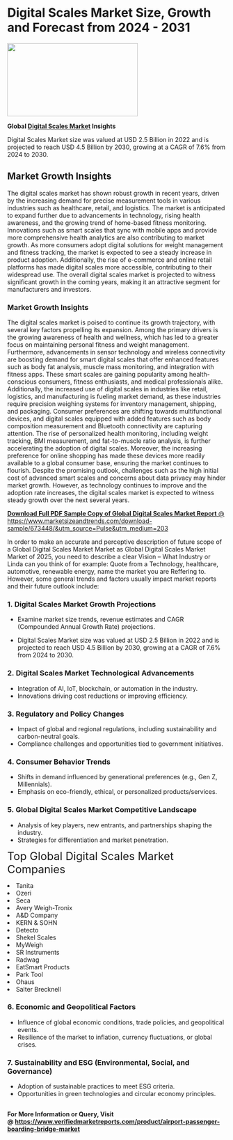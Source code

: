 <H1>Digital Scales Market Size, Growth and Forecast from 2024 - 2031</H1><img class="aligncenter size-medium wp-image-584254" src="https://thirdeyenews.in/wp-content/uploads/2024/09/Global-Market-Research-300x168.jpeg" alt="" width="300" height="168" /><p><strong>Global&nbsp;<a href="https://www.marketsizeandtrends.com/download-sample/673448/&amp;utm_source=Pulse&amp;utm_medium=203">Digital Scales Market</a> Insights</strong></p><p>Digital Scales Market size was valued at USD 2.5 Billion in 2022 and is projected to reach USD 4.5 Billion by 2030, growing at a CAGR of 7.6% from 2024 to 2030.</p><p><h2>Market Growth Insights</h2> <p>The digital scales market has shown robust growth in recent years, driven by the increasing demand for precise measurement tools in various industries such as healthcare, retail, and logistics. The market is anticipated to expand further due to advancements in technology, rising health awareness, and the growing trend of home-based fitness monitoring. Innovations such as smart scales that sync with mobile apps and provide more comprehensive health analytics are also contributing to market growth. As more consumers adopt digital solutions for weight management and fitness tracking, the market is expected to see a steady increase in product adoption. Additionally, the rise of e-commerce and online retail platforms has made digital scales more accessible, contributing to their widespread use. The overall digital scales market is projected to witness significant growth in the coming years, making it an attractive segment for manufacturers and investors. <p><a href="#"></a></p> <h3>Market Growth Insights</h3> <p>The digital scales market is poised to continue its growth trajectory, with several key factors propelling its expansion. Among the primary drivers is the growing awareness of health and wellness, which has led to a greater focus on maintaining personal fitness and weight management. Furthermore, advancements in sensor technology and wireless connectivity are boosting demand for smart digital scales that offer enhanced features such as body fat analysis, muscle mass monitoring, and integration with fitness apps. These smart scales are gaining popularity among health-conscious consumers, fitness enthusiasts, and medical professionals alike. Additionally, the increased use of digital scales in industries like retail, logistics, and manufacturing is fueling market demand, as these industries require precision weighing systems for inventory management, shipping, and packaging. Consumer preferences are shifting towards multifunctional devices, and digital scales equipped with added features such as body composition measurement and Bluetooth connectivity are capturing attention. The rise of personalized health monitoring, including weight tracking, BMI measurement, and fat-to-muscle ratio analysis, is further accelerating the adoption of digital scales. Moreover, the increasing preference for online shopping has made these devices more readily available to a global consumer base, ensuring the market continues to flourish. Despite the promising outlook, challenges such as the high initial cost of advanced smart scales and concerns about data privacy may hinder market growth. However, as technology continues to improve and the adoption rate increases, the digital scales market is expected to witness steady growth over the next several years. <p><a href="#"></p><p><span class=""><strong>Download Full PDF Sample Copy of Global Digital Scales Market Report</strong> @ <a href="https://www.marketsizeandtrends.com/download-sample/673448/&amp;utm_source=Pulse&amp;utm_medium=203" target="_blank">https://www.marketsizeandtrends.com/download-sample/673448/&amp;utm_source=Pulse&amp;utm_medium=203</a></span></p><p>In order to make an accurate and perceptive description of future scope of a Global&nbsp;Digital Scales Market Market as Global&nbsp;Digital Scales Market Market of 2025, you need to describe a clear Vision &ndash; What Industry or Linda can you think of for example: Quote from a Technology, healthcare, automotive, renewable energy, name the market you are Reffering to. However, some general trends and factors usually impact market reports and their future outlook include:</p><h3>1.&nbsp;<strong>Digital Scales Market Growth Projections</strong></h3><ul><li>Examine market size trends, revenue estimates and CAGR (Compounded Annual Growth Rate) projections.</li><li><p>Digital Scales Market size was valued at USD 2.5 Billion in 2022 and is projected to reach USD 4.5 Billion by 2030, growing at a CAGR of 7.6% from 2024 to 2030.</p></li></ul><h3>2.&nbsp;<strong>Digital Scales Market Technological Advancements</strong></h3><ul><li>Integration of AI, IoT, blockchain, or automation in the industry.</li><li>Innovations driving cost reductions or improving efficiency.</li></ul><h3>3.&nbsp;<strong>Regulatory and Policy Changes</strong></h3><ul><li>Impact of global and regional regulations, including sustainability and carbon-neutral goals.</li><li>Compliance challenges and opportunities tied to government initiatives.</li></ul><h3>4.&nbsp;<strong>Consumer Behavior Trends</strong></h3><ul><li>Shifts in demand influenced by generational preferences (e.g., Gen Z, Millennials).</li><li>Emphasis on eco-friendly, ethical, or personalized products/services.</li></ul><h3>5.&nbsp;<strong>Global Digital Scales Market Competitive Landscape</strong></h3><ul><li>Analysis of key players, new entrants, and partnerships shaping the industry.</li><li>Strategies for differentiation and market penetration.</li></ul><p data-pm-slice="1 1 []"><span style="color: inherit; font-family: inherit; font-size: 25px;">Top Global Digital Scales Market Companies</span></p><div class="" data-test-id=""><p><li>Tanita</li><li> Ozeri</li><li> Seca</li><li> Avery Weigh-Tronix</li><li> A&D Company</li><li> KERN & SOHN</li><li> Detecto</li><li> Shekel Scales</li><li> MyWeigh</li><li> SR Instruments</li><li> Radwag</li><li> EatSmart Products</li><li> Park Tool</li><li> Ohaus</li><li> Salter Brecknell</li></p></div><h3>6.&nbsp;<strong>Economic and Geopolitical Factors</strong></h3><ul><li>Influence of global economic conditions, trade policies, and geopolitical events.</li><li>Resilience of the market to inflation, currency fluctuations, or global crises.</li></ul><h3>7.&nbsp;<strong>Sustainability and ESG (Environmental, Social, and Governance)</strong></h3><ul><li>Adoption of sustainable practices to meet ESG criteria.</li><li>Opportunities in green technologies and circular economy principles.</li></ul><h2><strong style="font-size: 14px;">For More Information or Query, Visit @&nbsp;</strong><a style="background-color: #ffffff; font-size: 14px;" href="https://www.marketsizeandtrends.com/report/digital-scales-market/" target="_blank">https://www.verifiedmarketreports.com/product/airport-passenger-boarding-bridge-market</a></h2>
